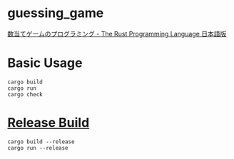 # guessing_game

[数当てゲームのプログラミング - The Rust Programming Language 日本語版](https://doc.rust-jp.rs/book-ja/ch02-00-guessing-game-tutorial.html)


# Basic Usage
```
cargo build
cargo run
cargo check
```


# [Release Build](https://doc.rust-jp.rs/book-ja/ch01-03-hello-cargo.html#%E3%83%AA%E3%83%AA%E3%83%BC%E3%82%B9%E3%81%AB%E5%90%91%E3%81%91%E3%81%9F%E3%83%93%E3%83%AB%E3%83%89)

```
cargo build --release
cargo run --release
```